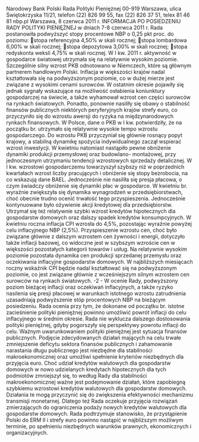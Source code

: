 Narodowy Bank Polski
Rada Polityki Pieniężnej
00-919 Warszawa, ulica Świętokrzyska 11/21, telefon (22) 826 99 55, fax (22) 826 37 51,
telex 81 46 81 nbp.pl
Warszawa, 8 czerwca 2011 r.
INFORMACJA PO POSIEDZENIU RADY POLITYKI PIENIĘŻNEJ
w dniach 7-8 czerwca 2011 r.
Rada postanowiła podwyższyć stopy procentowe NBP o 0,25 pkt proc. do poziomu:
stopa referencyjna 4,50% w skali rocznej;
stopa lombardowa 6,00% w skali rocznej;
stopa depozytowa 3,00% w skali rocznej;
stopa redyskonta weksli 4,75% w skali rocznej.
W I kw. 2011 r. aktywność w gospodarce światowej utrzymała się na relatywnie wysokim
poziomie. Szczególnie silny wzrost PKB odnotowano w Niemczech, które są głównym partnerem
handlowym Polski. Inflacja w większości krajów nadal kształtowała się na podwyższonym
poziomie, co w dużej mierze jest związane z wysokimi cenami surowców.
W ostatnim okresie pojawiły się jednak sygnały wskazujące na możliwość osłabienia koniunktury
gospodarczej na świecie, a także wyhamował wzrost cen części surowców na rynkach światowych.
Ponadto, ponownie nasiliły się obawy o stabilność finansów publicznych niektórych peryferyjnych
krajów strefy euro, co przyczyniło się do wzrostu awersji do ryzyka na międzynarodowych rynkach
finansowych.
W Polsce, dane o PKB w I kw. potwierdziły, że na początku br. utrzymało się relatywnie wysokie
tempo wzrostu gospodarczego. Do wzrostu PKB przyczyniał się głównie rosnący popyt krajowy, a
stabilną dynamikę spożycia indywidualnego zaczął wspierać wzrost inwestycji. W kwietniu
natomiast nastąpiło pewne obniżenie dynamiki produkcji przemysłowej oraz budowlano-
montażowej, przy jednoczesnym utrzymaniu tendencji wzrostowych sprzedaży detalicznej.
W I kw. wzrostowi gospodarczemu towarzyszył szybszy niż w poprzednich kwartałach wzrost
liczby pracujących i obniżenie się stopy bezrobocia, na co wskazują dane BAEL. Jednocześnie nie
nasiliła się presja płacowa, o czym świadczy obniżenie się dynamiki płac w gospodarce. W
kwietniu br. wyraźnie zwiększyła się dynamika wynagrodzeń w przedsiębiorstwach, choć obecnie
trudno ocenić trwałość tego przyspieszenia. Jednocześnie kontynuowane było ożywienie akcji
kredytowej dla przedsiębiorstw. Utrzymał się też relatywnie szybki wzrost kredytów hipotecznych
dla gospodarstw domowych oraz dalszy spadek kredytów konsumpcyjnych.
W kwietniu roczna inflacja CPI wzrosła do 4,5%, pozostając wyraźnie powyżej celu inflacyjnego
NBP (2,5%). Przyspieszenie wzrostu cen, choć było związane głównie z dalszym wzrostem cen
żywności i energii, dotyczyło także inflacji bazowej, co widoczne jest w szybszym wzroście cen w
większości pozostałych kategorii towarów i usług. Na relatywnie wysokim poziomie pozostała
dynamika cen produkcji sprzedanej przemysłu oraz oczekiwania inflacyjne gospodarstw
domowych.
W najbliższych miesiącach roczny wskaźnik CPI będzie nadal kształtować się na podwyższonym
poziomie, co jest związane głównie z wcześniejszym silnym wzrostem cen surowców na rynkach
światowych.
-2 -
W ocenie Rady, podwyższony poziom bieżącej inflacji oraz oczekiwań inflacyjnych, a także ryzyko
nasilenia się presji płacowej w warunkach istotnego wzrostu zatrudnienia uzasadniają
podwyższenie stóp procentowych NBP na bieżącym posiedzeniu.
Rada ocenia przy tym, że dokonane od początku br. istotne zacieśnienie polityki pieniężnej
powinno umożliwić powrót inflacji do celu inflacyjnego w średnim okresie.
Rada nie wyklucza dalszego dostosowania polityki pieniężnej, gdyby pogorszyły się perspektywy
powrotu inflacji do celu.
Ważnym uwarunkowaniem polityki pieniężnej jest sytuacja finansów publicznych. Podjęcie
zdecydowanych działań mających na celu trwałe zmniejszenie deficytu sektora finansów
publicznych i zahamowanie narastania długu publicznego jest niezbędne dla stabilności
makroekonomicznej oraz umożliwi spełnienie kryteriów niezbędnych dla przyjęcia euro.
Choć udział kredytów walutowych dla gospodarstw domowych w nowo udzielanych kredytach
hipotecznych dla tych podmiotów zmniejszył się, to według Rady dla stabilności
makroekonomicznej ważne jest podejmowanie działań, które zapobiegną
szybkiemu wzrostowi
kredytów walutowych dla gospodarstw domowych. Działania te mogą przyczynić się do
zwiększenia efektywności mechanizmu transmisji monetarnej. Dlatego też Rada oczekuje przyjęcia
rozwiązań zmierzających do ograniczenia podaży nowych kredytów walutowych dla gospodarstw
domowych.
Rada podtrzymuje stanowisko, że przystąpienie Polski do ERM II i strefy euro powinno nastąpić w
najbliższym możliwym terminie, po spełnieniu niezbędnych warunków prawnych, ekonomicznych i
organizacyjnych.

